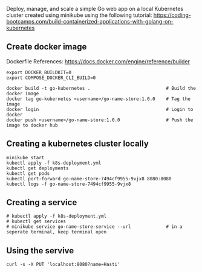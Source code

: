 Deploy, manage, and scale a simple Go web app on a local Kubernetes cluster created using minikube using the following tutorial: https://coding-bootcamps.com/build-containerized-applications-with-golang-on-kubernetes

## Create docker image
Dockerfile References: https://docs.docker.com/engine/reference/builder

```
export DOCKER_BUILDKIT=0
export COMPOSE_DOCKER_CLI_BUILD=0

docker build -t go-kubernetes .                            # Build the docker image
docker tag go-kubernetes <username>/go-name-store:1.0.0    # Tag the image
docker login                                               # Login to docker
docker push <username>/go-name-store:1.0.0                 # Push the image to docker hub
```

## Creating a kubernetes cluster locally
```
minikube start
kubectl apply -f k8s-deployment.yml
kubectl get deployments
kubectl get pods
kubectl port-forward go-name-store-7494cf9955-9vjx8 8080:8080
kubectl logs -f go-name-store-7494cf9955-9vjx8
```

## Creating a service
```
# kubectl apply -f k8s-deployment.yml
# kubectl get services 
# minikube service go-name-store-service --url             # in a seperate terminal, keep terminal open 
```

## Using the servive
```
curl -s -X PUT 'localhost:8080?name=Hasti'
```

